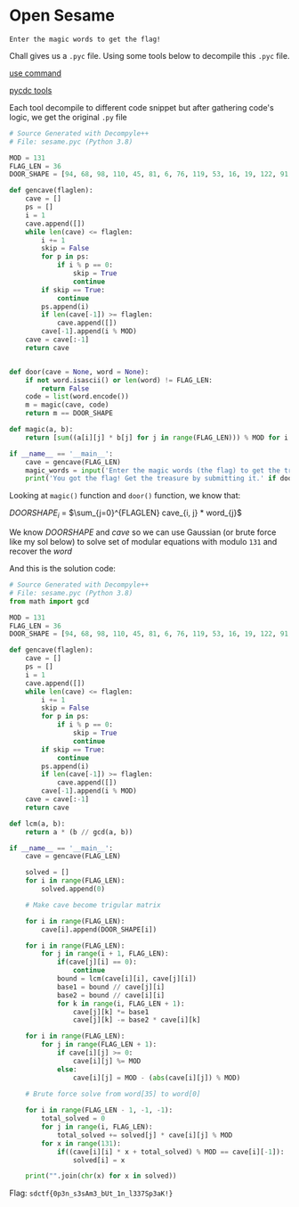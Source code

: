 # Open Sesame

`
Enter the magic words to get the flag!
`

Chall gives us a `.pyc` file. Using some tools below to decompile this `.pyc` file.

[use command](https://bolexzy.hashnode.dev/decompiling-a-compiled-python-pyc-file-crackme4)

[pycdc tools](https://github.com/zrax/pycdc)

Each tool decompile to different code snippet but after gathering code's logic, we get the original `.py` file

```python
# Source Generated with Decompyle++
# File: sesame.pyc (Python 3.8)

MOD = 131
FLAG_LEN = 36
DOOR_SHAPE = [94, 68, 98, 110, 45, 81, 6, 76, 119, 53, 16, 19, 122, 91, 51, 44, 13, 35, 2, 124, 83, 101, 75, 122, 75, 124, 37, 8, 127, 0, 22, 130, 11, 42, 114, 19]

def gencave(flaglen):
    cave = []
    ps = []
    i = 1
    cave.append([])
    while len(cave) <= flaglen:
        i += 1
        skip = False
        for p in ps:
            if i % p == 0:
                skip = True
                continue
        if skip == True:
            continue
        ps.append(i)
        if len(cave[-1]) >= flaglen:
            cave.append([])
        cave[-1].append(i % MOD)
    cave = cave[:-1]
    return cave


def door(cave = None, word = None):
    if not word.isascii() or len(word) != FLAG_LEN:
        return False
    code = list(word.encode())
    m = magic(cave, code)
    return m == DOOR_SHAPE

def magic(a, b):
    return [sum((a[i][j] * b[j] for j in range(FLAG_LEN))) % MOD for i in range(FLAG_LEN)]

if __name__ == '__main__':
    cave = gencave(FLAG_LEN)            
    magic_words = input('Enter the magic words (the flag) to get the treasure (points): ')
    print('You got the flag! Get the treasure by submitting it.' if door(cave, magic_words) else 'This is not the flag :(')
```

Looking at `magic()` function and `door()` function, we know that:

$DOORSHAPE_i$ = $\sum_{j=0}^{FLAGLEN} cave_{i, j} * word_{j}$

We know $DOORSHAPE$ and $cave$ so we can use Gaussian (or brute force like my sol below) to solve set of modular equations with modulo `131` and recover the $word$

And this is the solution code:

```python
# Source Generated with Decompyle++
# File: sesame.pyc (Python 3.8)
from math import gcd

MOD = 131
FLAG_LEN = 36
DOOR_SHAPE = [94, 68, 98, 110, 45, 81, 6, 76, 119, 53, 16, 19, 122, 91, 51, 44, 13, 35, 2, 124, 83, 101, 75, 122, 75, 124, 37, 8, 127, 0, 22, 130, 11, 42, 114, 19]

def gencave(flaglen):
    cave = []
    ps = []
    i = 1
    cave.append([])
    while len(cave) <= flaglen:
        i += 1
        skip = False
        for p in ps:
            if i % p == 0:
                skip = True
                continue
        if skip == True:
            continue
        ps.append(i)
        if len(cave[-1]) >= flaglen:
            cave.append([])
        cave[-1].append(i % MOD)
    cave = cave[:-1]
    return cave

def lcm(a, b):
    return a * (b // gcd(a, b))

if __name__ == '__main__':
    cave = gencave(FLAG_LEN)

    solved = []
    for i in range(FLAG_LEN):
        solved.append(0)

    # Make cave become trigular matrix

    for i in range(FLAG_LEN):
        cave[i].append(DOOR_SHAPE[i])

    for i in range(FLAG_LEN):
        for j in range(i + 1, FLAG_LEN):
            if(cave[j][i] == 0): 
                continue
            bound = lcm(cave[i][i], cave[j][i])
            base1 = bound // cave[j][i]
            base2 = bound // cave[i][i]
            for k in range(i, FLAG_LEN + 1):
                cave[j][k] *= base1
                cave[j][k] -= base2 * cave[i][k]

    for i in range(FLAG_LEN):
        for j in range(FLAG_LEN + 1):
            if cave[i][j] >= 0:
                cave[i][j] %= MOD
            else: 
                cave[i][j] = MOD - (abs(cave[i][j]) % MOD)
    
    # Brute force solve from word[35] to word[0] 

    for i in range(FLAG_LEN - 1, -1, -1):
        total_solved = 0
        for j in range(i, FLAG_LEN):
            total_solved += solved[j] * cave[i][j] % MOD
        for x in range(131):
            if((cave[i][i] * x + total_solved) % MOD == cave[i][-1]):
                solved[i] = x

    print("".join(chr(x) for x in solved)) 
```

Flag: `sdctf{0p3n_s3sAm3_bUt_1n_l337Sp3aK!}`